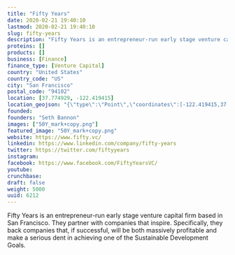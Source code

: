 ```yaml
---
title: "Fifty Years"
date: 2020-02-21 19:40:10
lastmod: 2020-02-21 19:40:10
slug: fifty-years
description: "Fifty Years is an entrepreneur-run early stage venture capital firm based in San Francisco. They partner with companies that inspire. Specifically, they back companies that, if successful, will be both massively profitable and make a serious dent in achieving one of the Sustainable Development Goals."
proteins: []
products: []
business: [Finance]
finance_type: [Venture Capital]
country: "United States"
country_code: "US"
city: "San Francisco"
postal_code: "94102"
location: [37.774929, -122.419415]
location_geojson: "{\"type\":\"Point\",\"coordinates\":[-122.419415,37.774929]}"
founded: 
founders: "Seth Bannon"
images: ["50Y_mark+copy.png"]
featured_image: "50Y_mark+copy.png"
website: https://www.fifty.vc/
linkedin: https://www.linkedin.com/company/fifty-years
twitter: https://twitter.com/fiftyyears
instagram: 
facebook: https://www.facebook.com/FiftyYearsVC/
youtube: 
crunchbase: 
draft: false
weight: 5000
uuid: 6212
---
```

Fifty Years is an entrepreneur-run early stage venture capital firm based in San Francisco. They partner with companies that inspire. Specifically, they back companies that, if successful, will be both massively profitable and make a serious dent in achieving one of the Sustainable Development Goals.
